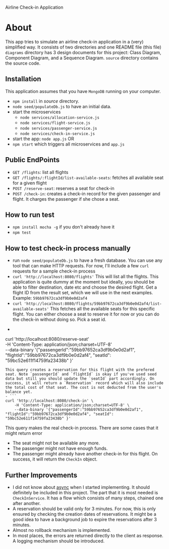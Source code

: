 Airline Check-in Application

# About
This app tries to simulate an airline check-in application in a (very) simplified way. It consists of two directories and one README file (this file)
`diagrams` directory has 3 design documents for this project: Class Diagram, Component Diagram, and a Sequence Diagram.
`source` directory contains the source code.

## Installation
This application assumes that you have `MongoDB` running on your computer.
- `npm install` in *source* directory.
- `node seed/populateDb.js` to have an initial data.
- start the microservices
  - `node services/allocation-service.js`
  - `node services/flight-service.js`
  - `node services/passenger-service.js`
  - `node services/check-in-service.js`
- start the app: `node app.js`
OR
- `npm start` which triggers all microservices and `app.js`
  
## Public EndPoints
- `GET /flights`: list all flights
- `GET /flights/:flightId/list-available-seats`: fetches all available seat for a given flight
- `POST /reserve-seat`: reserves a seat for check-in
- `POST /check-in`: creates a check-in record for the given passenger and flight. It charges the passenger if she chose a seat.

## How to run test
- `npm install mocha -g` if you don't already have it
- `npm test`

## How to test check-in process manually
- run `node seed/populateDb.js` to have a fresh database.
You can use any tool that can make HTTP requests. For now, I'll include a few `curl` requests for a sample check-in process
- `curl 'http://localhost:8080/flights'`
This will list all the flights. This application is quite dummy at the moment but ideally, you should be able to filter destination, date etc and choose the desired flight. Get a flight ID from the result set, which we will use in the next examples. Example: `59bb97672ca3df9b0e0d2af4`
- `curl 'http://localhost:8080/flights/59bb97672ca3df9b0e0d2af4/list-available-seats'`
This fetches all the available seats for this specific flight. You can either choose a seat to reserve it for now or you can do the check-in without doing so. Pick a seat id.
- ```
curl 'http://localhost:8080/reserve-seat' \
     -H 'Content-Type: application/json;charset=UTF-8' \
     --data-binary '{"passengerId":"59bb97652ca3df9b0e0d2af1", "flightId":"59bb97672ca3df9b0e0d2af4", "seatId": "59bc52e611f14759fa23438b" }'
 ```
 This query creates a reservation for this flight with the prefered seat. Note `passengerId` and `flightId` is okay if you've used seed data but still you should update the `seatId` part accordingly. On success, it will return a `Reservation` record which will also include the total cost of that seat. The cost is not deducted from the user's balance yet.
 - ```
curl 'http://localhost:8080/check-in' \
     -H 'Content-Type: application/json;charset=UTF-8' \
     --data-binary '{"passengerId":"59bb97652ca3df9b0e0d2af1", "flightId":"59bb97672ca3df9b0e0d2af4", "seatId": "59bc52e611f14759fa23438b" }'
```
This query makes the real check-in process. There are some cases that it might return error
  - The seat might not be available any more.
  - The passenger might not have enough funds.
  - The passenger might already have another check-in for this flight.
On success, it will return the `CheckIn` object. 

## Further Improvements
- I did not know about [async](https://github.com/caolan/async) when I started implementing. It should definitely be included in this project. The part that it is most needed is `CheckInService`. It has a flow which consists of many steps, chained one after another.
- A reservation should be valid only for 3 minutes. For now, this is only ensured by checking the creation dates of reservations. It might be a good idea to have a background job to expire the reservations after 3 minutes.
- Almost no rollback mechanism is implemented.
- In most places, the errors are returned directly to the client as response. A logging mechanism should be introduced.
